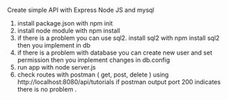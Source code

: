 
Create simple API with Express Node JS and mysql

1. install package.json with npm init
2. install node module with npm install
3. if there is a problem you can use sql2. install sql2 with npm install sql2
   then you implement in db
4. if there is a problem with database you can create new user and set permission
   then you implement changes in db.config
5. run app with node server.js 
6. check routes with postman (  get, post, delete ) using http://localhost:8080/api/tutorials
   if postman output port 200 indicates there is no problem
.
